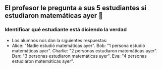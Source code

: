 ## El profesor le pregunta a sus 5 estudiantes si estudiaron matemáticas ayer 🧮
### Identificar qué estudiante está diciendo la verdad
- Los alumnos nos dan la siguientes respuestas:
- Alice: "Nadie estudió matemáticas ayer".
Bob: "1 persona estudió matemáticas ayer".
Charlie: "2 personas estudiaron matemáticas ayer".
Dan: "3 personas estudiaron matemáticas ayer".
Eva: "4 personas estudiaron matemáticas ayer".
